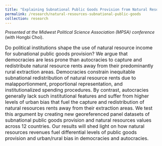 ```yaml
---
title: "Explaining Subnational Public Goods Provision from Natural Resources Income: Regimes and Urban Bias"
permalink: /research/natural-resources-subnational-public-goods
collection: research
---
```


<style>
.thumbnaildiss1 {
    background-color: black;
    height: 300px;
    display: inline-block; 
    background-size: cover; 
    background-position: center center;
    background-repeat: no-repeat;
}
</style>

*Presented at the Midwest Political Science Association (MPSA) conference* (with Hongbi Choi).

<p style="font-size: 12pt; width: 100%; text-align: left;">Do political institutions shape the use of natural resource income for subnational public goods provision? We argue that democracies are less prone than autocracies to capture and redistribute natural resource rents away from their predominantly rural extraction areas. Democracies constrain inequitable subnational redistribution of natural resource rents due to malapportionment, proportional representation, and institutionalized spending procedures. By contrast, autocracies generally lack such institutional features and suffer from higher levels of urban bias that fuel the capture and redistribution of natural resources rents away from their extraction areas. We test this argument by creating new georeferenced panel datasets of subnational public goods provision and natural resources values across 12 countries. Our results will shed light on how natural resources revenues fuel differential levels of public goods provision and urban/rural bias in democracies and autocracies.</p>

